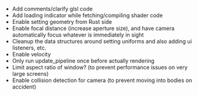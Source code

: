 - Add comments/clarify glsl code
- Add loading indicator while fetching/compiling shader code
- Enable setting geometry from Rust side
- Enable focal distance (increase aperture size), and have camera automatically focus whatever is immediately in sight
- Cleanup the data structures around setting uniforms and also adding ui listeners, etc.
- Enable velocity
- Only run update_pipeline once before actually rendering
- Limit aspect ratio of window? (to prevent performance issues on very large screens)
- Enable collision detection for camera (to prevent moving into bodies on accident)